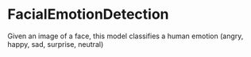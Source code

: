 # FacialEmotionDetection
Given an image of a face, this model classifies a human emotion (angry, happy, sad, surprise, neutral)
